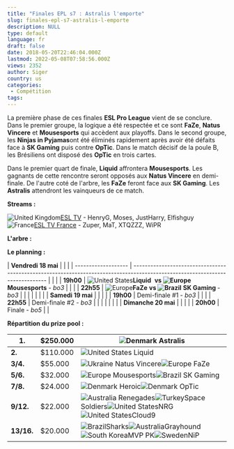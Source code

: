 ```yaml
---
title: "Finales EPL s7 : Astralis l'emporte"
slug: finales-epl-s7-astralis-l-emporte
description: NULL
type: default
language: fr
draft: false
date: 2018-05-20T22:46:04.000Z
lastmod: 2022-05-08T07:58:56.000Z
views: 2352
author: Siger
country: us
categories:
 - Compétition
tags:
---
```

La première phase de ces finales **ESL Pro League** vient de se conclure. Dans le premier groupe, la logique a été respectée et ce sont **FaZe**, **Natus Vincere** et **Mousesports** qui accèdent aux playoffs. Dans le second groupe, les **Ninjas in Pyjamas**ont été éliminés rapidement après avoir été défaits face à **SK Gaming** puis contre **OpTic**. Dans le match décisif de la poule B, les Brésiliens ont disposé des **OpTic** en trois cartes.  
  
Dans le premier quart de finale, **Liquid** affrontera **Mousesports**. Les gagnants de cette rencontre seront opposés aux **Natus Vincere** en demi-finale. De l'autre coté de l'arbre, les **FaZe** feront face aux **SK Gaming**. Les **Astralis** attendront les vainqueurs de ce match.  
  
**Streams :** 

![United Kingdom](/images/countries/gb.svg)⁠[ESL TV](http://live.proleague.com/csgo) \- HenryG, Moses, JustHarry, Elfishguy  
![France](/images/countries/fr.svg)⁠[ESL TV France](https://www.twitch.tv/esl%5Fcsgo%5Ffr) \- Zuper, MaT, XTQZZZ, WiPR

**L'arbre :**

**Le planning :**

| **Vendredi 18 mai** |                                                                                                                               |  |
| ------------------- | ----------------------------------------------------------------------------------------------------------------------------- |  |
| | **19h00**         | ![United States](/images/countries/us.svg)**⁠Liquid** ⁠ ⁠**vs ![Europe](/images/countries/eu.svg)⁠** **Mousesports** \- _bo3_ |  |
| | **22h55**         | ![Europe](/images/countries/eu.svg)⁠**FaZe** **vs ![Brazil](/images/countries/br.svg)⁠** **SK Gaming ⁠**\- _bo3_              |  |
| |                   |                                                                                                                               |  |
| **Samedi 19 mai**   |                                                                                                                               |  |
| | **19h00**         | Demi-finale #1 - _bo3_                                                                                                        |  |
| | **22h55**         | Demi-finale #2 - _bo3_                                                                                                        |  |
| |                   |                                                                                                                               |  |
| **Dimanche 20 mai** |                                                                                                                               |  |
| | **20h00**         | Finale - _bo5_                                                                                                                |  |

  
**Répartition du prize pool :**

| **1.**     | $250.000 | ![Denmark](/images/countries/dk.svg)⁠ Astralis                                                                                                                                                     |
| ---------- | -------- | -------------------------------------------------------------------------------------------------------------------------------------------------------------------------------------------------- |
| **2.**     | $110.000 | ![United States](/images/countries/us.svg)⁠ Liquid                                                                                                                                                 |
| **3/4.**   | $55.000  | ![Ukraine](/images/countries/ua.svg)⁠ Natus Vincere![Europe](/images/countries/eu.svg)⁠ FaZe                                                                                                       |
| **5/6.**   | $32.000  | ![Europe](/images/countries/eu.svg)⁠ Mousesports![Brazil](/images/countries/br.svg)⁠ SK Gaming                                                                                                     |
| **7/8.**   | $24.000  | ![Denmark](/images/countries/dk.svg)⁠ Heroic![Denmark](/images/countries/dk.svg)⁠ OpTic                                                                                                            |
| **9/12.**  | $22.000  | ![Australia](/images/countries/au.svg)⁠ Renegades![Turkey](/images/countries/tr.svg)⁠Space Soldiers![United States](/images/countries/us.svg)⁠NRG![United States](/images/countries/us.svg)⁠Cloud9 |
| **13/16.** | $20.000  | ![Brazil](/images/countries/br.svg)⁠Sharks![Australia](/images/countries/au.svg)⁠Grayhound![South Korea](/images/countries/kr.svg)⁠MVP PK![Sweden](/images/countries/se.svg)⁠NiP                   |
